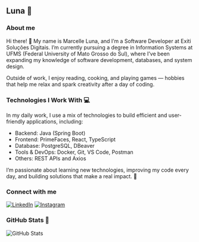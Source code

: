 ## Luna 🌛

### About me
Hi there! 👋
My name is Marcelle Luna, and I’m a Software Developer at Exiti Soluções Digitais.
I’m currently pursuing a degree in Information Systems at UFMS (Federal University of Mato Grosso do Sul), where I’ve been expanding my knowledge of software development, databases, and system design.

Outside of work, I enjoy reading, cooking, and playing games — hobbies that help me relax and spark creativity after a day of coding.

### Technologies I Work With 💻
In my daily work, I use a mix of technologies to build efficient and user-friendly applications, including:

- Backend: Java (Spring Boot)
- Frontend: PrimeFaces, React, TypeScript
- Database: PostgreSQL, DBeaver
- Tools & DevOps: Docker, Git, VS Code, Postman
- Others: REST APIs and Axios

I’m passionate about learning new technologies, improving my code every day, and building solutions that make a real impact. 🚀

### Connect with me 
[![LinkedIn](https://img.shields.io/badge/LinkedIn-4B0082?style=for-the-badge&logo=linkedin&logoColor=white)](https://www.linkedin.com/in/mahlunas/)
[![Instagram](https://img.shields.io/badge/-Instagram-4B0082?style=for-the-badge&logo=instagram&logoColor=white)](https://www.instagram.com/mahlunas/)

### GitHub Stats 👾
![GitHub Stats](https://github-readme-stats.vercel.app/api?username=mahlunas&theme=midnight-purple&bg_color=000&border_color=4B0082&show_icons=true&icon_color=4B0082&text_color=FFF&hide_title=true&hide=stars)
